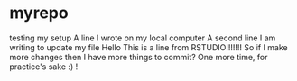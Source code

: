 # myrepo
testing my setup
A line I wrote on my local computer
A second line I am writing to update my file
Hello 
This is a line from RSTUDIO!!!!!!!
So if I make more changes then I have more things to commit? 
One more time, for practice's sake :) !